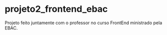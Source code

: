 # projeto2_frontend_ebac
Projeto feito juntamente com o professor no curso FrontEnd ministrado pela EBAC.
